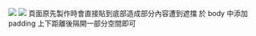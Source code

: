 ![](https://i.imgur.com/0Hp4Zgl.png)
![](https://i.imgur.com/cVpbzZs.png)
頁面原先製作時會直接貼到底部造成部分內容遭到遮擋
於 body 中添加 padding 上下距離後隔開一部分空間即可
